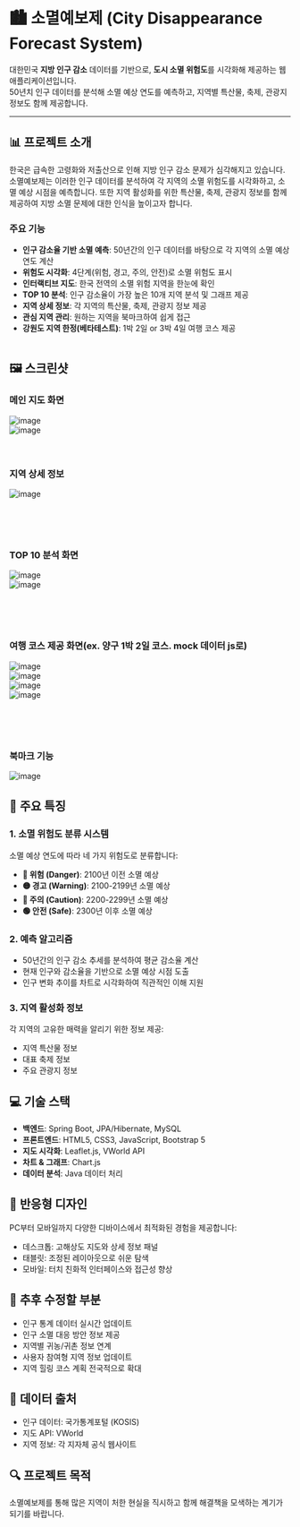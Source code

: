 # 🏙️ 소멸예보제 (City Disappearance Forecast System)
대한민국 **지방 인구 감소** 데이터를 기반으로, **도시 소멸 위험도**를 시각화해 제공하는 웹 애플리케이션입니다.  
50년치 인구 데이터를 분석해 소멸 예상 연도를 예측하고, 지역별 특산물, 축제, 관광지 정보도 함께 제공합니다.

---

## 📊 프로젝트 소개

한국은 급속한 고령화와 저출산으로 인해 지방 인구 감소 문제가 심각해지고 있습니다. 소멸예보제는 이러한 인구 데이터를 분석하여 각 지역의 소멸 위험도를 시각화하고, 소멸 예상 시점을 예측합니다. 또한 지역 활성화를 위한 특산물, 축제, 관광지 정보를 함께 제공하여 지방 소멸 문제에 대한 인식을 높이고자 합니다.

### 주요 기능

- **인구 감소율 기반 소멸 예측**: 50년간의 인구 데이터를 바탕으로 각 지역의 소멸 예상 연도 계산
- **위험도 시각화**: 4단계(위험, 경고, 주의, 안전)로 소멸 위험도 표시
- **인터랙티브 지도**: 한국 전역의 소멸 위험 지역을 한눈에 확인
- **TOP 10 분석**: 인구 감소율이 가장 높은 10개 지역 분석 및 그래프 제공
- **지역 상세 정보**: 각 지역의 특산물, 축제, 관광지 정보 제공
- **관심 지역 관리**: 원하는 지역을 북마크하여 쉽게 접근
- **강원도 지역 한정(베타테스트)**: 1박 2일 or 3박 4일 여행 코스 제공
<br><br>
## 🖼️ 스크린샷

### 메인 지도 화면
![image](https://github.com/user-attachments/assets/7aa2d989-88d3-4d01-b732-09deddaa3cd1)
<br>
![image](https://github.com/user-attachments/assets/2f071d17-2a0a-44da-8173-1cf602c3235e)
<br><br><br>



### 지역 상세 정보
![image](https://github.com/user-attachments/assets/f3d88e2c-f2f0-443a-a66d-7907a3263263)

<br><br><br>
### TOP 10 분석 화면
![image](https://github.com/user-attachments/assets/d074cc2f-2018-4510-ba99-84d1531a336c)
<br>
![image](https://github.com/user-attachments/assets/bff2b57f-2434-46a6-9ea6-ce9f2c372058)

<br><br><br>
### 여행 코스 제공 화면(ex. 양구 1박 2일 코스. mock 데이터 js로)
![image](https://github.com/user-attachments/assets/c5cebf9b-37bc-4246-931c-6cf825a7830b)
<br>
![image](https://github.com/user-attachments/assets/07bedef6-bbe2-4b7c-a222-46d56b7768f8)
<br>
![image](https://github.com/user-attachments/assets/25a8ad7c-5b24-4d53-857e-659774c42d1f)
<br>
![image](https://github.com/user-attachments/assets/e9c90131-f63e-4e3b-b081-898440b25387)



<br><br><br>
### 북마크 기능
![image](https://github.com/user-attachments/assets/0efdee1d-60f7-48f7-b542-0af090567ffe)

## 🌟 주요 특징

### 1. 소멸 위험도 분류 시스템

소멸 예상 연도에 따라 네 가지 위험도로 분류합니다:

- **🔴 위험 (Danger)**: 2100년 이전 소멸 예상
- **🟡 경고 (Warning)**: 2100-2199년 소멸 예상
- **🔵 주의 (Caution)**: 2200-2299년 소멸 예상
- **🟢 안전 (Safe)**: 2300년 이후 소멸 예상

### 2. 예측 알고리즘

- 50년간의 인구 감소 추세를 분석하여 평균 감소율 계산
- 현재 인구와 감소율을 기반으로 소멸 예상 시점 도출
- 인구 변화 추이를 차트로 시각화하여 직관적인 이해 지원

### 3. 지역 활성화 정보

각 지역의 고유한 매력을 알리기 위한 정보 제공:
- 지역 특산물 정보
- 대표 축제 정보
- 주요 관광지 정보

## 💻 기술 스택

- **백엔드**: Spring Boot, JPA/Hibernate, MySQL
- **프론트엔드**: HTML5, CSS3, JavaScript, Bootstrap 5
- **지도 시각화**: Leaflet.js, VWorld API
- **차트 & 그래프**: Chart.js
- **데이터 분석**: Java 데이터 처리

## 📱 반응형 디자인

PC부터 모바일까지 다양한 디바이스에서 최적화된 경험을 제공합니다:
- 데스크톱: 고해상도 지도와 상세 정보 패널
- 태블릿: 조정된 레이아웃으로 쉬운 탐색
- 모바일: 터치 친화적 인터페이스와 접근성 향상

## 🌱 추후 수정할 부분

- 인구 통계 데이터 실시간 업데이트
- 인구 소멸 대응 방안 정보 제공
- 지역별 귀농/귀촌 정보 연계
- 사용자 참여형 지역 정보 업데이트
- 지역 힐링 코스 계획 전국적으로 확대

## 📝 데이터 출처

- 인구 데이터: 국가통계포털 (KOSIS)
- 지도 API: VWorld
- 지역 정보: 각 지자체 공식 웹사이트



## 🔍 프로젝트 목적

소멸예보제를 통해 많은 지역이 처한 현실을 직시하고 함께 해결책을 모색하는 계기가 되기를 바랍니다.
